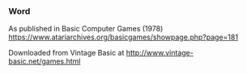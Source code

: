 ### Word

As published in Basic Computer Games (1978)
https://www.atariarchives.org/basicgames/showpage.php?page=181

Downloaded from Vintage Basic at
http://www.vintage-basic.net/games.html
